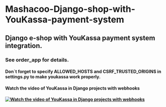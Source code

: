 # Mashacoo-Django-shop-with-YouKassa-payment-system

## Django e-shop with YouKassa payment system integration.
### See order_app for details.

#### Don`t forget to specify ALLOWED_HOSTS and CSRF_TRUSTED_ORIGINS in settings.py to make youkassa work properly. 
#### Watch the video of YouKassa in Django projects with webhooks

#### [![Watch the video of YouKassa in Django projects with webhooks](https://i.sstatic.net/Vp2cE.png)](https://rutube.ru/video/5b4f17ed28f0962da478113d392270dd/?r=wd')

